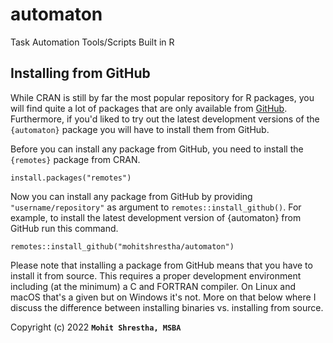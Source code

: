 # automaton

Task Automation Tools/Scripts Built in R

## Installing from GitHub

While CRAN is still by far the most popular repository for R packages, you will find quite a lot of packages that are only available from [GitHub](https://github.com/). Furthermore, if you'd liked to try out the latest development versions of the `{automaton}` package you will have to install them from GitHub.

Before you can install any package from GitHub, you need to install the `{remotes}` package from CRAN.

```         
install.packages("remotes")
```

Now you can install any package from GitHub by providing `"username/repository"` as argument to `remotes::install_github()`. For example, to install the latest development version of {automaton} from GitHub run this command.

```         
remotes::install_github("mohitshrestha/automaton")
```

Please note that installing a package from GitHub means that you have to install it from source. This requires a proper development environment including (at the minimum) a C and FORTRAN compiler. On Linux and macOS that's a given but on Windows it's not. More on that below where I discuss the difference between installing binaries vs. installing from source.

Copyright (c) 2022 <strong>`Mohit Shrestha, MSBA`</strong>
